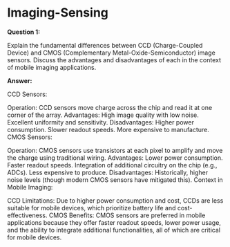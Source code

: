 # Imaging-Sensing




**Question 1:**

Explain the fundamental differences between CCD (Charge-Coupled Device) and CMOS (Complementary Metal-Oxide-Semiconductor) image sensors. Discuss the advantages and disadvantages of each in the context of mobile imaging applications.

**Answer:**

CCD Sensors:

Operation: CCD sensors move charge across the chip and read it at one corner of the array.
Advantages:
High image quality with low noise.
Excellent uniformity and sensitivity.
Disadvantages:
Higher power consumption.
Slower readout speeds.
More expensive to manufacture.
CMOS Sensors:

Operation: CMOS sensors use transistors at each pixel to amplify and move the charge using traditional wiring.
Advantages:
Lower power consumption.
Faster readout speeds.
Integration of additional circuitry on the chip (e.g., ADCs).
Less expensive to produce.
Disadvantages:
Historically, higher noise levels (though modern CMOS sensors have mitigated this).
Context in Mobile Imaging:

CCD Limitations: Due to higher power consumption and cost, CCDs are less suitable for mobile devices, which prioritize battery life and cost-effectiveness.
CMOS Benefits: CMOS sensors are preferred in mobile applications because they offer faster readout speeds, lower power usage, and the ability to integrate additional functionalities, all of which are critical for mobile devices.

